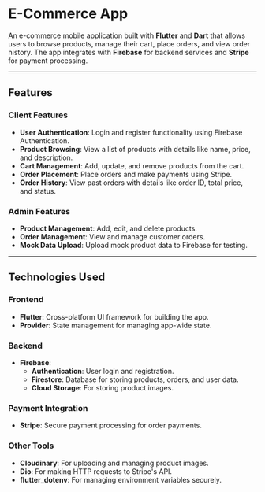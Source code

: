 # E-Commerce App

An e-commerce mobile application built with **Flutter** and **Dart** that allows users to browse products, manage their cart, place orders, and view order history. The app integrates with **Firebase** for backend services and **Stripe** for payment processing.

---

## Features

### Client Features
- **User Authentication**: Login and register functionality using Firebase Authentication.
- **Product Browsing**: View a list of products with details like name, price, and description.
- **Cart Management**: Add, update, and remove products from the cart.
- **Order Placement**: Place orders and make payments using Stripe.
- **Order History**: View past orders with details like order ID, total price, and status.

### Admin Features
- **Product Management**: Add, edit, and delete products.
- **Order Management**: View and manage customer orders.
- **Mock Data Upload**: Upload mock product data to Firebase for testing.

---

## Technologies Used

### Frontend
- **Flutter**: Cross-platform UI framework for building the app.
- **Provider**: State management for managing app-wide state.

### Backend
- **Firebase**:
  - **Authentication**: User login and registration.
  - **Firestore**: Database for storing products, orders, and user data.
  - **Cloud Storage**: For storing product images.

### Payment Integration
- **Stripe**: Secure payment processing for order payments.

### Other Tools
- **Cloudinary**: For uploading and managing product images.
- **Dio**: For making HTTP requests to Stripe's API.
- **flutter_dotenv**: For managing environment variables securely.
